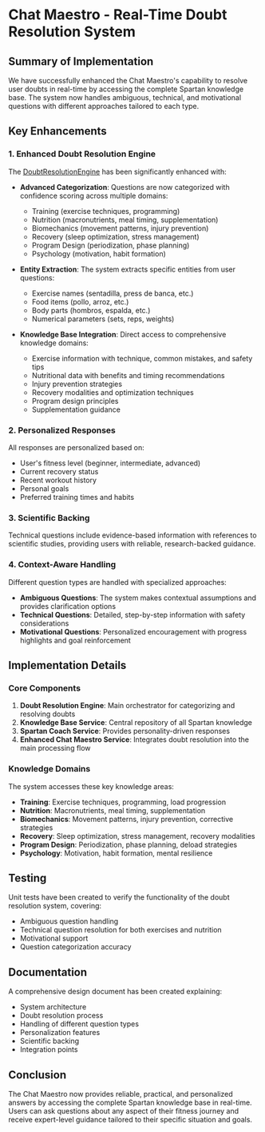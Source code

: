 # Chat Maestro - Real-Time Doubt Resolution System

## Summary of Implementation

We have successfully enhanced the Chat Maestro's capability to resolve user doubts in real-time by accessing the complete Spartan knowledge base. The system now handles ambiguous, technical, and motivational questions with different approaches tailored to each type.

## Key Enhancements

### 1. Enhanced Doubt Resolution Engine

The [DoubtResolutionEngine](file:///c%3A/dev/SPARTAN%204/lib/doubt-resolution-engine.ts#L24-L961) has been significantly enhanced with:

- **Advanced Categorization**: Questions are now categorized with confidence scoring across multiple domains:
  - Training (exercise techniques, programming)
  - Nutrition (macronutrients, meal timing, supplementation)
  - Biomechanics (movement patterns, injury prevention)
  - Recovery (sleep optimization, stress management)
  - Program Design (periodization, phase planning)
  - Psychology (motivation, habit formation)

- **Entity Extraction**: The system extracts specific entities from user questions:
  - Exercise names (sentadilla, press de banca, etc.)
  - Food items (pollo, arroz, etc.)
  - Body parts (hombros, espalda, etc.)
  - Numerical parameters (sets, reps, weights)

- **Knowledge Base Integration**: Direct access to comprehensive knowledge domains:
  - Exercise information with technique, common mistakes, and safety tips
  - Nutritional data with benefits and timing recommendations
  - Injury prevention strategies
  - Recovery modalities and optimization techniques
  - Program design principles
  - Supplementation guidance

### 2. Personalized Responses

All responses are personalized based on:

- User's fitness level (beginner, intermediate, advanced)
- Current recovery status
- Recent workout history
- Personal goals
- Preferred training times and habits

### 3. Scientific Backing

Technical questions include evidence-based information with references to scientific studies, providing users with reliable, research-backed guidance.

### 4. Context-Aware Handling

Different question types are handled with specialized approaches:

- **Ambiguous Questions**: The system makes contextual assumptions and provides clarification options
- **Technical Questions**: Detailed, step-by-step information with safety considerations
- **Motivational Questions**: Personalized encouragement with progress highlights and goal reinforcement

## Implementation Details

### Core Components

1. **Doubt Resolution Engine**: Main orchestrator for categorizing and resolving doubts
2. **Knowledge Base Service**: Central repository of all Spartan knowledge
3. **Spartan Coach Service**: Provides personality-driven responses
4. **Enhanced Chat Maestro Service**: Integrates doubt resolution into the main processing flow

### Knowledge Domains

The system accesses these key knowledge areas:

- **Training**: Exercise techniques, programming, load progression
- **Nutrition**: Macronutrients, meal timing, supplementation
- **Biomechanics**: Movement patterns, injury prevention, corrective strategies
- **Recovery**: Sleep optimization, stress management, recovery modalities
- **Program Design**: Periodization, phase planning, deload strategies
- **Psychology**: Motivation, habit formation, mental resilience

## Testing

Unit tests have been created to verify the functionality of the doubt resolution system, covering:

- Ambiguous question handling
- Technical question resolution for both exercises and nutrition
- Motivational support
- Question categorization accuracy

## Documentation

A comprehensive design document has been created explaining:
- System architecture
- Doubt resolution process
- Handling of different question types
- Personalization features
- Scientific backing
- Integration points

## Conclusion

The Chat Maestro now provides reliable, practical, and personalized answers by accessing the complete Spartan knowledge base in real-time. Users can ask questions about any aspect of their fitness journey and receive expert-level guidance tailored to their specific situation and goals.